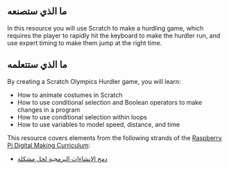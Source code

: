 ## ما الذي ستصنعه

In this resource you will use Scratch to make a hurdling game, which requires the player to rapidly hit the keyboard to make the hurdler run, and use expert timing to make them jump at the right time.

## ما الذي ستتعلمه

By creating a Scratch Olympics Hurdler game, you will learn:

- How to animate costumes in Scratch
- How to use conditional selection and Boolean operators to make changes in a program
- How to use conditional selection within loops
- How to use variables to model speed, distance, and time

This resource covers elements from the following strands of the [Raspberry Pi Digital Making Curriculum](https://www.raspberrypi.org/curriculum/):

- [دمج الإنشاءات البرمجية لحل مشكلة](https://www.raspberrypi.org/curriculum/programming/builder)